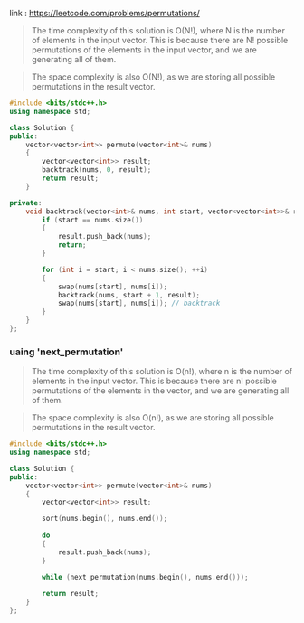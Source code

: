 link : https://leetcode.com/problems/permutations/

> The time complexity of this solution is O(N!), where N is the number of elements in the input vector. This is because there are N! possible permutations of the elements in the input vector, and we are generating all of them.

>The space complexity is also O(N!), as we are storing all possible permutations in the result vector.

```cpp
#include <bits/stdc++.h>
using namespace std;

class Solution {
public:
    vector<vector<int>> permute(vector<int>& nums) 
    {
        vector<vector<int>> result;
        backtrack(nums, 0, result);
        return result;
    }

private:
    void backtrack(vector<int>& nums, int start, vector<vector<int>>& result) {
        if (start == nums.size()) 
        {
            result.push_back(nums);
            return;
        }

        for (int i = start; i < nums.size(); ++i) 
        {
            swap(nums[start], nums[i]);
            backtrack(nums, start + 1, result);
            swap(nums[start], nums[i]); // backtrack
        }
    }
};


```


### uaing 'next_permutation'
> The time complexity of this solution is O(n!), where n is the number of elements in the input vector. This is because there are n! possible permutations of the elements in the vector, and we are generating all of them.

>The space complexity is also O(n!), as we are storing all possible permutations in the result vector.

```cpp
#include <bits/stdc++.h>
using namespace std;

class Solution {
public:
    vector<vector<int>> permute(vector<int>& nums) 
    {
        vector<vector<int>> result;

        sort(nums.begin(), nums.end());
        
        do 
        {
            result.push_back(nums);
        } 
        
        while (next_permutation(nums.begin(), nums.end()));

        return result;
    }
};


```
